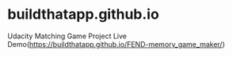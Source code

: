 # buildthatapp.github.io
Udacity Matching Game Project
Live Demo(https://buildthatapp.github.io/FEND-memory_game_maker/)


